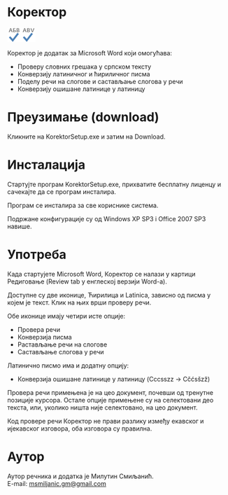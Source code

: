 # Коректор
![Ћирилица](https://raw.githubusercontent.com/msmiljan/korektor/master/src/Korektor/SpellCheck_Cir.png "Ћирилица")![Latinica](https://raw.githubusercontent.com/msmiljan/korektor/master/src/Korektor/SpellCheck_Lat.png "Latinica")

Коректор је додатак за Microsoft Word који омогућава:
 - Проверу словних грешака у српском тексту
 - Конверзију латиничног и ћириличног писма
 - Поделу речи на слогове и састављање слогова у речи
 - Конверзију ошишане латинице у латиницу

# Преузимање (download)

Кликните на KorektorSetup.exe и затим на Download.

# Инсталација

Стартујте програм KorektorSetup.exe, прихватите бесплатну лиценцу и сачекајте да се програм инсталира. 

Програм се инсталира за све кориснике система.

Подржане конфигурације су од Windows XP SP3 i Office 2007 SP3 навише.

# Употреба

Када стартујете Microsoft Word, Коректор се налази у картици Редиговање (Review tab у енглеској верзији Word-а). 

Доступне су две иконице, Ћирилица и Latinica, зависно од писма у којем је текст. Клик на њих врши проверу речи.

Обе иконице имају четири исте опције:
 - Провера речи
 - Конверзија писма
 - Растављање речи на слогове
 - Састављање слогова у речи
 
Латинично писмо има и додатну опцију: 
 - Конверзија ошишане латинице у латиницу (Cccsszz → Cčćsšzž)

Провера речи примењена је на цео документ, почевши од тренутне позиције курсора. Остале опције примењене су на селектовани део текста, или, уколико ништа није селектовано, на цео документ.

Код провере речи Коректор не прави разлику између екавског и ијекавског изговора, оба изговора су правилна.

# Аутор

Аутор речника и додатка је Милутин Смиљанић.<br>E-mail: msmiljanic.gm@gmail.com

